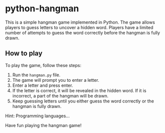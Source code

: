 # python-hangman

This is a simple hangman game implemented in Python. The game allows players to guess letters to uncover a hidden word. Players have a limited number of attempts to guess the word correctly before the hangman is fully drawn.

## How to play
To play the game, follow these steps:
1. Run the `hangman.py` file.
2. The game will prompt you to enter a letter.
3. Enter a letter and press enter.
4. If the letter is correct, it will be revealed in the hidden word. If it is incorrect, a part of the hangman will be drawn.
5. Keep guessing letters until you either guess the word correctly or the hangman is fully drawn.

Hint: Programming languages...

Have fun playing the hangman game!
